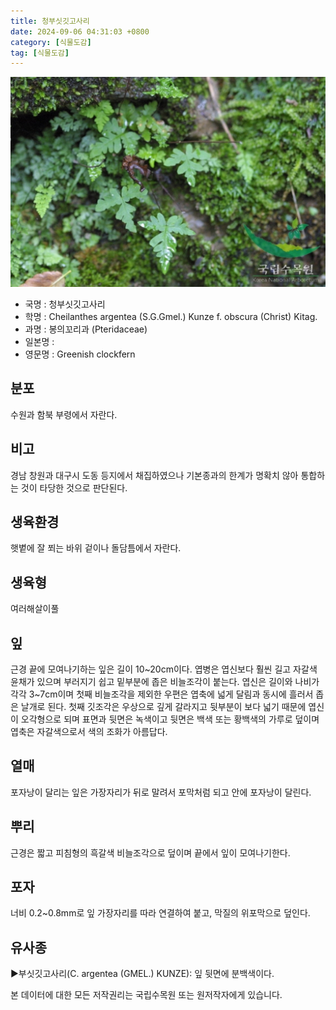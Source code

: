 ```yaml
---
title: 청부싯깃고사리
date: 2024-09-06 04:31:03 +0800
category: [식물도감]
tag: [식물도감]
---
```




![청부싯깃고사리](/assets/img/fileUpload/plants/basic/Lindsaeaceae/Cheilanthes/17575/1_th2.JPG)
- 국명 : 청부싯깃고사리
- 학명 : Cheilanthes argentea (S.G.Gmel.) Kunze f. obscura (Christ) Kitag.
- 과명 : 봉의꼬리과 (Pteridaceae)
- 일본명 : 
- 영문명 : Greenish clockfern


## 분포
수원과 함북 부령에서 자란다.
## 비고
경남 창원과 대구시 도동 등지에서 채집하였으나 기본종과의 한계가 명확치 않아 통합하는 것이 타당한 것으로 판단된다.
## 생육환경
햇볕에 잘 쬐는 바위 겉이나 돌담틈에서 자란다.
## 생육형
여러해살이풀
## 잎
근경 끝에 모여나기하는 잎은 길이 10~20cm이다. 엽병은 엽신보다 훨씬 길고 자갈색 윤채가 있으며 부러지기 쉽고 밑부분에 좁은 비늘조각이 붙는다. 엽신은 길이와 나비가 각각 3~7cm이며 첫째 비늘조각을 제외한 우편은 엽축에 넓게 달림과 동시에 흘러서 좁은 날개로 된다. 첫째 깃조각은 우상으로 깊게 갈라지고 뒷부분이 보다 넓기 때문에 엽신이 오각형으로 되며 표면과 뒷면은 녹색이고 뒷면은 백색 또는 황백색의 가루로 덮이며 엽축은 자갈색으로서 색의 조화가 아름답다.
## 열매
포자낭이 달리는 잎은 가장자리가 뒤로 말려서 포막처럼 되고 안에 포자낭이 달린다.
## 뿌리
근경은 짧고 피침형의 흑갈색 비늘조각으로 덮이며 끝에서 잎이 모여나기한다.
## 포자
너비 0.2~0.8mm로 잎 가장자리를 따라 연결하여 붙고, 막질의 위포막으로 덮인다.
## 유사종
▶부싯깃고사리(C. argentea (GMEL.) KUNZE): 잎 뒷면에 분백색이다.






본 데이터에 대한 모든 저작권리는 국립수목원 또는 원저작자에게 있습니다.

